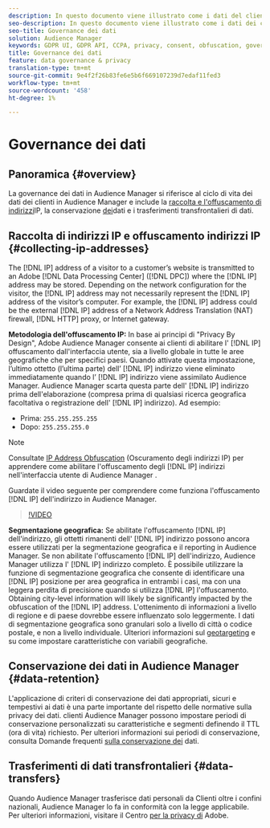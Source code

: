 ```yaml
---
description: In questo documento viene illustrato come i dati del cliente sono gestiti in  Audience Manager.
seo-description: In questo documento viene illustrato come i dati dei clienti vengono gestiti in  Audience Manager.
seo-title: Governance dei dati
solution: Audience Manager
keywords: GDPR UI, GDPR API, CCPA, privacy, consent, obfuscation, governance
title: Governance dei dati
feature: data governance & privacy
translation-type: tm+mt
source-git-commit: 9e4f2f26b83fe6e5b6f669107239d7edaf11fed3
workflow-type: tm+mt
source-wordcount: '458'
ht-degree: 1%

---
```



# Governance dei dati

## Panoramica {#overview}

La governance dei dati in  Audience Manager si riferisce al ciclo di vita dei dati dei clienti in  Audience Manager e include la [raccolta e l&#39;offuscamento di indirizzi](data-governance.md#collecting-ip-addresses)IP, la conservazione [dei](data-governance.md#data-retention)dati e i trasferimenti [](data-governance.md#data-transfers)transfrontalieri di dati.

## Raccolta di indirizzi IP e offuscamento indirizzi IP {#collecting-ip-addresses}

The [!DNL IP] address of a visitor to a customer’s website is transmitted to an Adobe [!DNL Data Processing Center] ([!DNL DPC]) where the [!DNL IP] address may be stored. Depending on the network configuration for the visitor, the [!DNL IP] address may not necessarily represent the [!DNL IP] address of the visitor’s computer. For example, the [!DNL IP] address could be the external [!DNL IP] address of a Network Address Translation (NAT) firewall, [!DNL HTTP] proxy, or Internet gateway.

**Metodologia dell&#39;offuscamento IP:** In base ai principi di &quot;Privacy By Design&quot;,  Adobe Audience Manager consente ai clienti di abilitare l&#39; [!DNL IP] offuscamento dall&#39;interfaccia utente, sia a livello globale in tutte le aree geografiche che per specifici paesi. Quando attivate questa impostazione, l’ultimo ottetto (l’ultima parte) dell’ [!DNL IP] indirizzo viene eliminato immediatamente quando l’ [!DNL IP] indirizzo viene assimilato  Audience Manager.  Audience Manager scarta questa parte dell&#39; [!DNL IP] indirizzo prima dell&#39;elaborazione (compresa prima di qualsiasi ricerca geografica facoltativa o registrazione dell&#39; [!DNL IP] indirizzo). Ad esempio:

* Prima: `255.255.255.255`
* Dopo: `255.255.255.0`

>[!NOTE]
>
>Consultate [IP Address Obfuscation](../../features/administration/ip-obfuscation.md) (Oscuramento degli indirizzi IP) per apprendere come abilitare l&#39;offuscamento degli [!DNL IP] indirizzi nell&#39;interfaccia utente di Audience Manager .

Guardate il video seguente per comprendere come funziona l&#39;offuscamento [!DNL IP] dell&#39;indirizzo in  Audience Manager.

>[!VIDEO](https://video.tv.adobe.com/v/27218/)

**Segmentazione geografica:** Se abilitate l&#39;offuscamento [!DNL IP] dell&#39;indirizzo, gli ottetti rimanenti dell&#39; [!DNL IP] indirizzo possono ancora essere utilizzati per la segmentazione geografica e il reporting in  Audience Manager. Se non abilitate l&#39;offuscamento [!DNL IP] dell&#39;indirizzo,  Audience Manager utilizza l&#39; [!DNL IP] indirizzo completo. È possibile utilizzare la funzione di segmentazione geografica che consente di identificare una [!DNL IP] posizione per area geografica in entrambi i casi, ma con una leggera perdita di precisione quando si utilizza [!DNL IP] l&#39;offuscamento. Obtaining city-level information will likely be significantly impacted by the obfuscation of the [!DNL IP] address. L&#39;ottenimento di informazioni a livello di regione e di paese dovrebbe essere influenzato solo leggermente. I dati di segmentazione geografica sono granulari solo a livello di città o codice postale, e non a livello individuale. Ulteriori informazioni sul [geotargeting](../../features/traits/trait-geotarget-keys.md) e su come impostare caratteristiche con variabili geografiche.

## Conservazione dei dati in  Audience Manager {#data-retention}

L&#39;applicazione di criteri di conservazione dei dati appropriati, sicuri e tempestivi ai dati è una parte importante del rispetto delle normative sulla privacy dei dati.  clienti Audience Manager possono impostare periodi di conservazione personalizzati su caratteristiche e segmenti definendo il TTL (ora di vita) richiesto. Per ulteriori informazioni sui periodi di conservazione, consulta Domande frequenti [sulla conservazione dei](../../faq/faq-privacy.md) dati.

## Trasferimenti di dati transfrontalieri {#data-transfers}

Quando  Audience Manager trasferisce dati personali da Clienti oltre i confini nazionali,  Audience Manager lo fa in conformità con la legge applicabile. Per ulteriori informazioni, visitare il Centro [per la privacy di](https://www.adobe.com/privacy/eudatatransfers.html) Adobe.